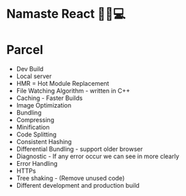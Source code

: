 # Namaste React 🙏🏻💻

# Parcel

- Dev Build
- Local server
- HMR = Hot Module Replacement
- File Watching Algorithm - written in C++
- Caching - Faster Builds
- Image Optimization
- Bundling
- Compressing
- Minification
- Code Splitting
- Consistent Hashing
- Differential Bundling - support older browser
- Diagnostic - If any error occur we can see in more clearly
- Error Handling
- HTTPs
- Tree shaking - (Remove unused code)
- Different development and production build
